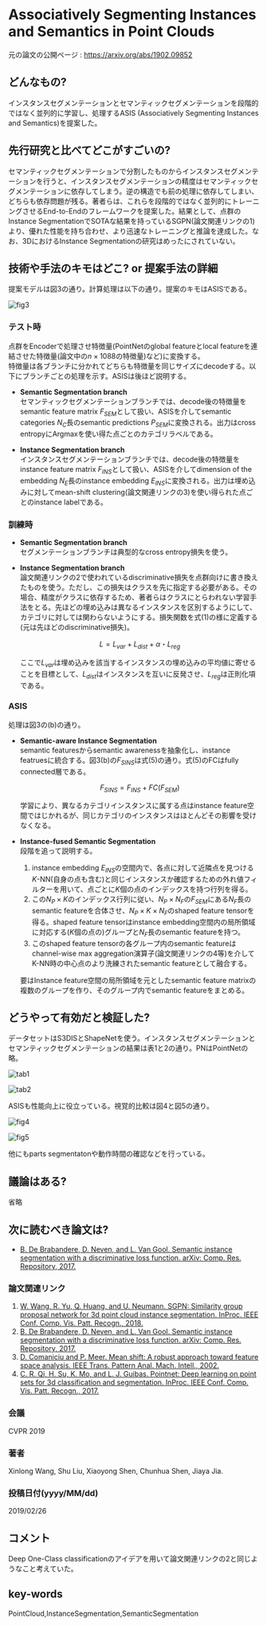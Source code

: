 # Associatively Segmenting Instances and Semantics in Point Clouds 

元の論文の公開ページ : https://arxiv.org/abs/1902.09852

## どんなもの?
インスタンスセグメンテーションとセマンティックセグメンテーションを段階的ではなく並列的に学習し、処理するASIS (Associatively Segmenting Instances and Semantics)を提案した。

## 先行研究と比べてどこがすごいの?
セマンティックセグメンテーションで分割したものからインスタンスセグメンテーションを行うと、インスタンスセグメンテーションの精度はセマンティックセグメンテーションに依存してしまう。逆の構造でも前の処理に依存してしまい、どちらも依存問題が残る。著者らは、これらを段階的ではなく並列的にトレーニングさせるEnd-to-Endのフレームワークを提案した。結果として、点群のInstance SegmentationでSOTAな結果を持っているSGPN(論文関連リンクの1)より、優れた性能を持ち合わせ、より迅速なトレーニングと推論を達成した。なお、3DにおけるInstance Segmentationの研究はめったにされていない。

## 技術や手法のキモはどこ? or 提案手法の詳細
提案モデルは図3の通り。計算処理は以下の通り。提案のキモはASISである。

![fig3](img/ASIaSiPC/fig3.png)

### **テスト時**
点群をEncoderで処理させ特徴量(PointNetのglobal featureとlocal featureを連結させた特徴量(論文中の$n\times 1088$の特徴量)など)に変換する。  
特徴量は各ブランチに分かれてどちらも特徴量を同じサイズにdecodeする。以下にブランチごとの処理を示す。ASISは後ほど説明する。
- **Semantic Segmentation branch**  
  セマンティックセグメンテーションブランチでは、decode後の特徴量をsemantic feature matrix $F_{SEM}$として扱い、ASISを介してsemantic categories $N_C$長のsemantic predictions $P_{SEM}$に変換される。出力はcross entropyにArgmaxを使い得た点ごとのカテゴリラベルである。

- **Instance Segmentation branch**  
  インスタンスセグメンテーションブランチでは、decode後の特徴量をinstance feature matrix $F_{INS}$として扱い、ASISを介してdimension of the embedding $N_E$長のinstance embedding ${E_{INS}}$に変換される。出力は埋め込みに対してmean-shift clustering(論文関連リンクの3)を使い得られた点ごとのinstance labelである。

### **訓練時**  
  - **Semantic Segmentation branch**  
    セグメンテーションブランチは典型的なcross entropy損失を使う。

  - **Instance Segmentation branch**  
    論文関連リンクの2で使われているdiscriminative損失を点群向けに書き換えたものを使う。ただし、この損失はクラスを先に指定する必要がある。その場合、精度がクラスに依存するため、著者らはクラスにとらわれない学習手法をとる。先ほどの埋め込みは異なるインスタンスを区別するようにして、カテゴリに対しては関わらないようにする。損失関数を式(1)の様に定義する(元は先ほどのdiscriminative損失)。

    $$
    L=L_ {var}+L_ {dist}+ \alpha・L_ {reg} \tag{1}
    $$
    
    ここで$L_{var}$は埋め込みを該当するインスタンスの埋め込みの平均値に寄せることを目標として、$L_{dist}$はインスタンスを互いに反発させ、$L_{reg}$は正則化項である。

### **ASIS**
処理は図3の(b)の通り。  
- **Semantic-aware Instance Segmentation**  
  semantic featuresからsemantic awarenessを抽象化し、instance featruesに統合する。図3(b)の$F_{SINS}$は式(5)の通り。式(5)のFCはfully connected層である。

  $$
  F_{SINS}=F_{INS}+FC(F_{SEM}) \tag{5}
  $$

  学習により、異なるカテゴリインスタンスに属する点はinstance feature空間ではじかれるが、同じカテゴリのインスタンスはほとんどその影響を受けなくなる。

- **Instance-fused Semantic Segmentation**  
  段階を追って説明する。
  1. instance embedding ${E_{INS}}$の空間内で、各点に対して近隣点を見つける$K$-NN(自身の点も含む)と同じインスタンスか確認するための外れ値フィルターを用いて、点ごとに$K$個の点のインデックスを持つ行列を得る。
  2. この$N_P\times K$のインデックス行列に従い、$N_P\times N_F$の$F_{SEM}$にある$N_F$長のsemantic featureを合体させ、$N_P\times K \times N_F$のshaped feature tensorを得る。shaped feature tensorはinstance embedding空間内の局所領域に対応する($K$個の点の)グループと$N_F$長のsemantic featureを持つ。  
  3. このshaped feature tensorの各グループ内のsemantic featureはchannel-wise max aggregation演算子(論文関連リンクの4等)を介してK-NN時の中心点のより洗練されたsemantic featureとして融合する。

  要はInstance feature空間の局所領域を元としたsemantic feature matrixの複数のグループを作り、そのグループ内でsemantic featureをまとめる。

## どうやって有効だと検証した?
  データセットはS3DISとShapeNetを使う。インスタンスセグメンテーションとセマンティックセグメンテーションの結果は表1と2の通り。PNはPointNetの略。

  ![tab1](img/ASIaSiPC/table1.png)

  ![tab2](img/ASIaSiPC/table2.png)

  ASISも性能向上に役立っている。視覚的比較は図4と図5の通り。

  ![fig4](img/ASIaSiPC/fig4.png)

  ![fig5](img/ASIaSiPC/fig5.png)

  他にもparts segmentatonや動作時間の確認などを行っている。

## 議論はある?
省略

## 次に読むべき論文は?
- [B. De Brabandere, D. Neven, and L. Van Gool. Semantic instance segmentation with a discriminative loss function. arXiv: Comp. Res. Repository, 2017.](https://arxiv.org/abs/1708.02551)

### 論文関連リンク
1. [W. Wang, R. Yu, Q. Huang, and U. Neumann. SGPN: Similarity group proposal network for 3d point cloud instance segmentation. InProc. IEEE Conf. Comp. Vis. Patt. Recogn., 2018.](https://arxiv.org/abs/1711.08588)
2. [B. De Brabandere, D. Neven, and L. Van Gool. Semantic instance segmentation with a discriminative loss function. arXiv: Comp. Res. Repository, 2017.](https://arxiv.org/abs/1708.02551)
3. [ D. Comaniciu and P. Meer. Mean shift: A robust approach toward feature space analysis. IEEE Trans. Pattern Anal. Mach. Intell., 2002.](http://citeseerx.ist.psu.edu/viewdoc/download?doi=10.1.1.160.3832&rep=rep1&type=pdf)
4. [C. R. Qi, H. Su, K. Mo, and L. J. Guibas. Pointnet: Deep learning on point sets for 3d classification and segmentation. InProc. IEEE Conf. Comp. Vis. Patt. Recogn., 2017.](https://arxiv.org/abs/1612.00593)

### 会議
CVPR 2019

### 著者
Xinlong Wang, Shu Liu, Xiaoyong Shen, Chunhua Shen, Jiaya Jia.

### 投稿日付(yyyy/MM/dd)
2019/02/26

## コメント
Deep One-Class classificationのアイデアを用いて論文関連リンクの2と同じようなこと考えていた。

## key-words
PointCloud,InstanceSegmentation,SemanticSegmentation